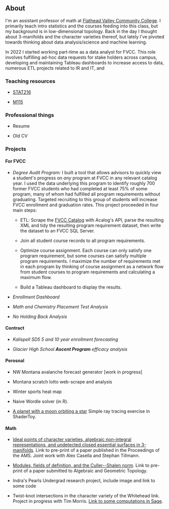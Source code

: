 ## About 

I'm an assistant professor of math at [Flathead Valley Community College](https://www.fvcc.edu). I primarily teach intro statistics and the courses feeding into this class, but my background is in low-dimensional topology. Back in the day I thought about 3-manifolds and the character varieties thereof, but lately I've pivoted towards thinking about data analysis/science and machine learning.  

In 2022 I started working part-time as a data analyst for FVCC. This role involves fulfilling ad-hoc data requests for stake holders across campus, developing and maintaining Tableau dashboards to increase access to data, numerous ETL projects related to IR and IT, and 

### Teaching resources

- [STAT216](./stat216)

- [M115](./m115)

### Professional things

- Resume

- Old CV

### Projects

#### For FVCC

- *Degree Audit Program:* I built a tool that allows advisors to quickly view a student's progress on *any* program at FVCC in any relevant catalog year. I used the data underlying this program to identify roughly 700 former FVCC students who had completed at least 75\% of some program, many of whom had fulfilled all program requirements without graduating. Targeted recruiting to this group of students will increase FVCC enrollment and graduation rates.   This project proceeded in four main steps:

    - ETL: Scrape the [FVCC Catalog](https://catalog.fvcc.edu/) with Acalog's API, parse the resulting XML and tidy the resulting program requirement dataset, then write the dataset to an FVCC SQL Server. 
    
    -  Join all student course records to all program requirements. 
    
    - Optimize course assignment. Each course can only satisfy one program requirement, but some courses can satisfy multiple program requirements. I maximize the number of requirements met in each program by thinking of course assignment as a network flow from student courses to program requirements and calculating a maximum flow. 
    
    - Build a Tableau dashboard to display the results. 


- *Enrollment Dashboard*

- *Math and Chemistry Placement Test Analysis* 

- *No Holding Back Analysis*

#### Contract 

- *Kalispell SD5 5 and 10 year enrollment forecasting*

- *Glacier High School **Ascent Program** efficacy analysis*

#### Perosnal

- NW Montana avalanche forecast generator [work in progress]

- Montana scratch lotto web-scrape and analysis

- Winter sports heat map

- Naive Wordle solver (in R). 

- [A planet with a moon orbiting a star](https://www.shadertoy.com/view/NdGyWh) Simple ray tracing exercise in ShaderToy.


#### Math

- [Ideal points of character varieties, algebraic non-integral representations, and undetected closed essential surfaces in 3-manifolds](https://arxiv.org/abs/1808.02535). Link to pre-print of a paper published in the Proceedings of the AMS. Joint work with Alex Casella and Stephan Tillmann.

- [Modules, fields of definition, and the Culler--Shalen norm](https://arxiv.org/abs/1805.04585). Link to pre-print of a paper submitted to Algebraic and Geometric Topology. 

- Indra's Pearls Undergrad research project, include image and link to some code

- Twist-knot intersections in the character variety of the Whitehead link. Project in progress with Tim Morris. [Link to some computations in Sage](https://github.com/ckaterba/Twist_Knot_CharVar_Intersection/blob/main/twistIntExploration.ipynb).



